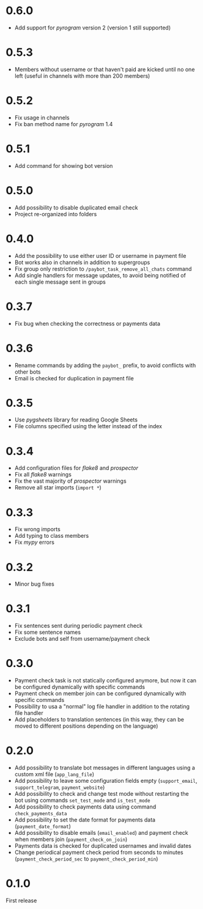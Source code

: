 # 0.6.0

- Add support for _pyrogram_ version 2 (version 1 still supported)

# 0.5.3

- Members without username or that haven't paid are kicked until no one left (useful in channels with more than 200 members)

# 0.5.2

- Fix usage in channels
- Fix ban method name for _pyrogram_ 1.4

# 0.5.1

- Add command for showing bot version

# 0.5.0

- Add possibility to disable duplicated email check
- Project re-organized into folders

# 0.4.0

- Add the possibility to use either user ID or username in payment file
- Bot works also in channels in addition to supergroups
- Fix group only restriction to `/paybot_task_remove_all_chats` command
- Add single handlers for message updates, to avoid being notified of each single message sent in groups

# 0.3.7

- Fix bug when checking the correctness or payments data

# 0.3.6

- Rename commands by adding the `paybot_` prefix, to avoid conflicts with other bots
- Email is checked for duplication in payment file

# 0.3.5

- Use _pygsheets_ library for reading Google Sheets
- File columns specified using the letter instead of the index

# 0.3.4

- Add configuration files for _flake8_ and _prospector_
- Fix all _flake8_ warnings
- Fix the vast majority of _prospector_ warnings
- Remove all star imports (`import *`)

# 0.3.3

- Fix wrong imports
- Add typing to class members
- Fix _mypy_ errors

# 0.3.2

- Minor bug fixes

# 0.3.1

- Fix sentences sent during periodic payment check
- Fix some sentence names
- Exclude bots and self from username/payment check

# 0.3.0

- Payment check task is not statically configured anymore, but now it can be configured dynamically with specific commands
- Payment check on member join can be configured dynamically with specific commands
- Possibility to usa a "normal" log file handler in addition to the rotating file handler
- Add placeholders to translation sentences (in this way, they can be moved to different positions depending on the language)

# 0.2.0

- Add possibility to translate bot messages in different languages using a custom xml file (`app_lang_file`)
- Add possibility to leave some configuration fields  empty (`support_email`, `support_telegram`, `payment_website`)
- Add possibility to check and change test mode without restarting the bot using commands `set_test_mode` and `is_test_mode`
- Add possibility to check payments data using command `check_payments_data`
- Add possibility to set the date format for payments data (`payment_date_format`)
- Add possibility to disable emails (`email_enabled`) and payment check when members join (`payment_check_on_join`)
- Payments data is checked for duplicated usernames and invalid dates
- Change periodical payment check period from seconds to minutes (`payment_check_period_sec` to `payment_check_period_min`)

# 0.1.0

First release
